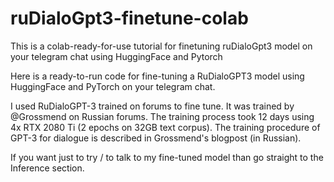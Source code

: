 # ruDialoGpt3-finetune-colab
This is a colab-ready-for-use tutorial for finetuning ruDialoGpt3 model on your telegram chat using HuggingFace and Pytorch


Here is a ready-to-run code for fine-tuning a RuDialoGPT3 model using HuggingFace and PyTorch on your telegram chat.

I used RuDialoGPT-3 trained on forums to fine tune. It was trained by @Grossmend on Russian forums. The training process took 12 days using 4x RTX 2080 Ti (2 epochs on 32GB text corpus). The training procedure of GPT-3 for dialogue is described in Grossmend's blogpost (in Russian).

If you want just to try / to talk to my fine-tuned model than go straight to the Inference section.
